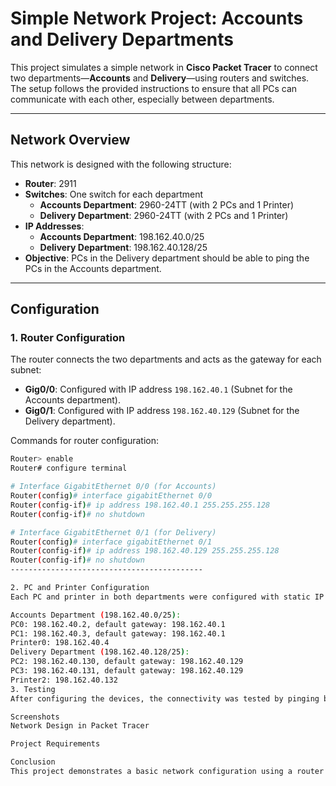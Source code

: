 # Simple Network Project: Accounts and Delivery Departments

This project simulates a simple network in **Cisco Packet Tracer** to connect two departments—**Accounts** and **Delivery**—using routers and switches. The setup follows the provided instructions to ensure that all PCs can communicate with each other, especially between departments.

---

## Network Overview

This network is designed with the following structure:
- **Router**: 2911
- **Switches**: One switch for each department
  - **Accounts Department**: 2960-24TT (with 2 PCs and 1 Printer)
  - **Delivery Department**: 2960-24TT (with 2 PCs and 1 Printer)
- **IP Addresses**:
  - **Accounts Department**: 198.162.40.0/25
  - **Delivery Department**: 198.162.40.128/25
- **Objective**: PCs in the Delivery department should be able to ping the PCs in the Accounts department.

---

## Configuration

### 1. **Router Configuration**
The router connects the two departments and acts as the gateway for each subnet:
- **Gig0/0**: Configured with IP address `198.162.40.1` (Subnet for the Accounts department).
- **Gig0/1**: Configured with IP address `198.162.40.129` (Subnet for the Delivery department).
  
Commands for router configuration:
```bash
Router> enable
Router# configure terminal

# Interface GigabitEthernet 0/0 (for Accounts)
Router(config)# interface gigabitEthernet 0/0
Router(config-if)# ip address 198.162.40.1 255.255.255.128
Router(config-if)# no shutdown

# Interface GigabitEthernet 0/1 (for Delivery)
Router(config)# interface gigabitEthernet 0/1
Router(config-if)# ip address 198.162.40.129 255.255.255.128
Router(config-if)# no shutdown
-------------------------------------------

2. PC and Printer Configuration
Each PC and printer in both departments were configured with static IP addresses, following the subnet scheme provided:

Accounts Department (198.162.40.0/25):
PC0: 198.162.40.2, default gateway: 198.162.40.1
PC1: 198.162.40.3, default gateway: 198.162.40.1
Printer0: 198.162.40.4
Delivery Department (198.162.40.128/25):
PC2: 198.162.40.130, default gateway: 198.162.40.129
PC3: 198.162.40.131, default gateway: 198.162.40.129
Printer2: 198.162.40.132
3. Testing
After configuring the devices, the connectivity was tested by pinging between the PCs in both departments. PCs in the Delivery department were able to successfully ping PCs in the Accounts department, confirming that routing was working correctly.

Screenshots
Network Design in Packet Tracer

Project Requirements

Conclusion
This project demonstrates a basic network configuration using a router and two switches to connect different departments. The two departments are assigned different subnets and can communicate across the router. All objectives were met as outlined in the task.




